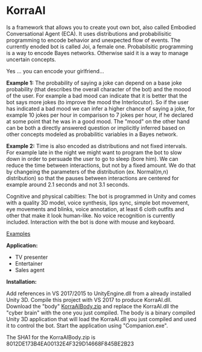 # KorraAI

Is a framework that allows you to create yout own bot, also called Embodied Conversational Agent (ECA). It uses distributions and probabilisitic programming to encode behavior and unexpected flow of events. The currently enoded bot is called Joi, a female one. Probabilsitic programming is a way to encode Bayes networks. Otherwise said it is a way to manage uncertain concepts. 

Yes ... you can encode your girlfriend...

**Example 1:**
The probability of saying a joke can depend on a base joke probability (that describes the overall character of the bot) and the moood of the user. For example a bad mood can indicate that it is better that the bot says more jokes (to improve the mood the Interlocutor). So if the user has indicated a bad mood we can infer a higher chance of saying a joke, for example 10 jokes per hour in comparison to 7 jokes per hour, if he declared at some point that he was in a good mood. The "mood" on the other hand can be both a directly answered question or implicitly inferred based on other concepts modeled as probabilitic variables in a Bayes network.

**Example 2:**
Time is also encoded as distributions and not fixed intervals. For example late in the night we might want to program the bot to slow down in order to persuade the user to go to sleep (bore him). We can reduce the time between interactions, but not by a fixed amount. We do that by changeing the parameters of the distribution (ex. Normal(m,n) distribution) so that the pauses between interactions are centered for example around 2.1 seconds and not 3.1 seconds.

Cognitive and physical cabilties:
The bot is programmed in Unity and comes with a quality 3D model, voice synthesis, lips sync, simple bot movement, eye movements and blinks, voice annotation, at least 6 cloth outfits and other that make it look human-like. No voice recognition is currently included. Interaction with the bot is done with mouse and keyboard.

[Examples](wiki/Examples)

**Application:**
- TV presenter
- Entertainer
- Sales agent

**Installation:**

Add references in VS 2017/2015 to UnityEngine.dll from a already installed Unity 3D. Compile this project with VS 2017 to produce KorraAI.dll. Download the "body" [KorraAIBody.zip](https://1drv.ms/u/s!AsoOXKPKfQ6FgcpyvB30Zeb7aBTzJQ) and replace the KorraAI.dll the "cyber brain" with the one you just compiled. The body is a binary compiled Unity 3D application that will load the KorraAI.dll you just compiled and used it to control the bot. Start the application using "Companion.exe". 

The SHA1 for the KorraAIBody.zip is 8012DE173B4EA00132E4F329D14668F845BE2B23
